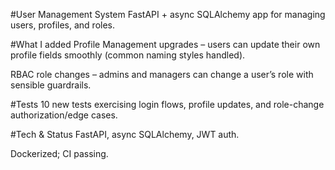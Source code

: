 #User Management System
FastAPI + async SQLAlchemy app for managing users, profiles, and roles.

#What I added
Profile Management upgrades – users can update their own profile fields smoothly (common naming styles handled).

RBAC role changes – admins and managers can change a user’s role with sensible guardrails.

#Tests
10 new tests exercising login flows, profile updates, and role-change authorization/edge cases.

#Tech & Status
FastAPI, async SQLAlchemy, JWT auth.

Dockerized; CI passing.